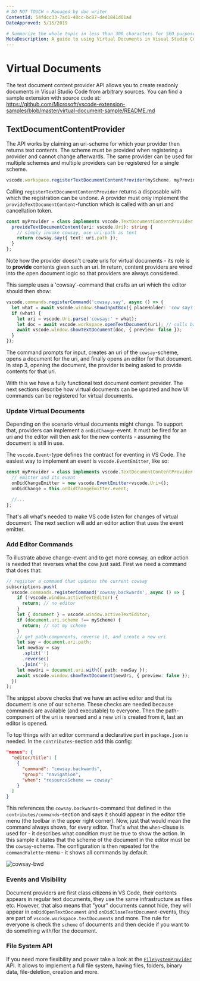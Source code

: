```yaml
---
# DO NOT TOUCH — Managed by doc writer
ContentId: 54fdcc33-7ad1-40cc-bc87-ded1841d01ad
DateApproved: 5/15/2019

# Summarize the whole topic in less than 300 characters for SEO purpose
MetaDescription: A guide to using Virtual Documents in Visual Studio Code extensions (plug-ins)
---
```


# Virtual Documents

The text document content provider API allows you to create readonly documents in Visual Studio Code from arbitrary sources. You can find a sample extension with source code at: https://github.com/Microsoft/vscode-extension-samples/blob/master/virtual-document-sample/README.md

## TextDocumentContentProvider

The API works by claiming an uri-scheme for which your provider then returns text contents. The scheme must be provided when registering a provider and cannot change afterwards. The same provider can be used for multiple schemes and multiple providers can be registered for a single scheme.

```ts
vscode.workspace.registerTextDocumentContentProvider(myScheme, myProvider);
```

Calling `registerTextDocumentContentProvider` returns a disposable with which the registration can be undone. A provider must only implement the `provideTextDocumentContent`-function which is called with an uri and cancellation token.

```ts
const myProvider = class implements vscode.TextDocumentContentProvider {
  provideTextDocumentContent(uri: vscode.Uri): string {
    // simply invoke cowsay, use uri-path as text
    return cowsay.say({ text: uri.path });
  }
};
```

Note how the provider doesn't create uris for virtual documents - its role is to **provide** contents given such an uri. In return, content providers are wired into the open document logic so that providers are always considered.

This sample uses a 'cowsay'-command that crafts an uri which the editor should then show:

```ts
vscode.commands.registerCommand('cowsay.say', async () => {
  let what = await vscode.window.showInputBox({ placeHolder: 'cow say?' });
  if (what) {
    let uri = vscode.Uri.parse('cowsay:' + what);
    let doc = await vscode.workspace.openTextDocument(uri); // calls back into the provider
    await vscode.window.showTextDocument(doc, { preview: false });
  }
});
```

The command prompts for input, creates an uri of the `cowsay`-scheme, opens a document for the uri, and finally opens an editor for that document. In step 3, opening the document, the provider is being asked to provide contents for that uri.

With this we have a fully functional text document content provider. The next sections describe how virtual documents can be updated and how UI commands can be registered for virtual documents.

### Update Virtual Documents

Depending on the scenario virtual documents might change. To support that, providers can implement a `onDidChange`-event. It must be fired for an uri and the editor will then ask for the new contents - assuming the document is still in use.

The `vscode.Event`-type defines the contract for eventing in VS Code. The easiest way to implement an event is `vscode.EventEmitter`, like so:

```ts
const myProvider = class implements vscode.TextDocumentContentProvider {
  // emitter and its event
  onDidChangeEmitter = new vscode.EventEmitter<vscode.Uri>();
  onDidChange = this.onDidChangeEmitter.event;

  //...
};
```

That's all what's needed to make VS code listen for changes of virtual document. The next section will add an editor action that uses the event emitter.

### Add Editor Commands

To illustrate above change-event and to get more cowsay, an editor action is needed that reverses what the cow just said. First we need a command that does that:

```ts
// register a command that updates the current cowsay
subscriptions.push(
  vscode.commands.registerCommand('cowsay.backwards', async () => {
    if (!vscode.window.activeTextEditor) {
      return; // no editor
    }
    let { document } = vscode.window.activeTextEditor;
    if (document.uri.scheme !== myScheme) {
      return; // not my scheme
    }
    // get path-components, reverse it, and create a new uri
    let say = document.uri.path;
    let newSay = say
      .split('')
      .reverse()
      .join('');
    let newUri = document.uri.with({ path: newSay });
    await vscode.window.showTextDocument(newUri, { preview: false });
  })
);
```

The snippet above checks that we have an active editor and that its document is one of our scheme. These checks are needed because commands are available (and executable) to everyone. Then the path-component of the uri is reversed and a new uri is created from it, last an editor is opened.

To top things with an editor command a declarative part in `package.json` is needed. In the `contributes`-section add this config:

```json
"menus": {
  "editor/title": [
    {
      "command": "cowsay.backwards",
      "group": "navigation",
      "when": "resourceScheme == cowsay"
    }
  ]
}
```

This references the `cowsay.backwards`-command that defined in the `contributes/commands`-section and says it should appear in the editor title menu (the toolbar in the upper right corner). Now, just that would mean the command always shows, for every editor. That's what the `when`-clause is used for - it describes what condition must be true to show the action. In this sample it states that the scheme of the document in the editor must be the `cowsay`-scheme. The configuration is then repeated for the `commandPalette`-menu - it shows all commands by default.

![cowsay-bwd](images/virtual-documents/cowsay-bwd.png)

### Events and Visibility

Document providers are first class citizens in VS Code, their contents appears in regular text documents, they use the same infrastructure as files etc. However, that also means that "your" documents cannot hide, they will appear in `onDidOpenTextDocument` and `onDidCloseTextDocument`-events, they are part of `vscode.workspace.textDocuments` and more. The rule for everyone is check the `scheme` of documents and then decide if you want to do something with/for the document.

### File System API

If you need more flexibility and power take a look at the [`FileSystemProvider`](/api/references/vscode-api#FileSystemProvider) API. It allows to implement a full file system, having files, folders, binary data, file-deletion, creation and more.
